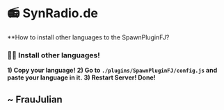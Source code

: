 # 📻 SynRadio.de

**How to install other languages to the SpawnPluginFJ?

### 💪🏻 Install other languages!

**1) Copy your language!**
**2) Go to `./plugins/SpawnPluginFJ/config.js` and paste your language in it.**
**3) Restart Server! Done!**

## ~ FrauJulian
